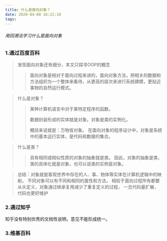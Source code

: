 ```yaml
---
title: 什么是面向对象？
date: 2020-04-08 16:21:19
tags:
---
```


###### 用回溯法学习什么是面向对象
### 1.通过百度百科
> 发现面向对象还有细分，本文只探寻OOP的概念
>> 面向对象是相对于面向过程来讲的，面向对象方法，把相关的数据和方法组织为一个整体来看待，从更高的层次来进行系统建模，更贴近事物的自然运行模式。

> 什么是对象？
>> 某种计算机语言中对于某特定程序的函数。
>>
>> 数据封装形成的实体就是对象。对象是类的实例化。
>>
>> 概括来说就是：万物皆对象。
>在面向对象的程序设计中，对象是系统中的基本运行实体，是代码和数据的集合。

> 什么是类？
>> 具有相同或相似性质的对象的抽象就是类。
>因此，对象的抽象是类，类的具体化就是对象，也可以说类的实例是对象。

> 总结：对象就是客观世界中存在的人、事、物体等实体在计算机逻辑中的映射。
>不同对象可以有不同和相同的属性和方法，
>相较于面向过程所有都要从头定义，对象通过继承复用减少了重复定义的过程，
>一旦代码量扩展，代码也更好维护

### 2.通过知乎
知乎没有特别优秀的文档性说明，意见不能形成统一。

### 3.维基百科

